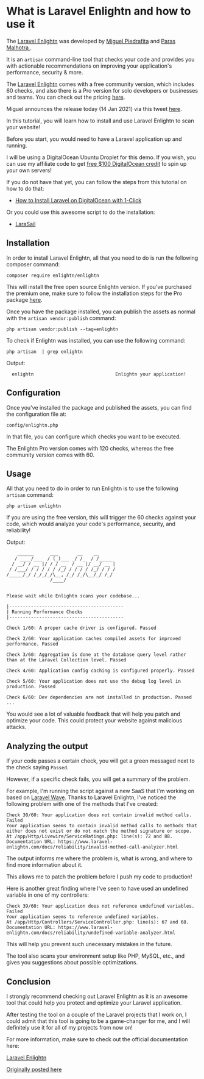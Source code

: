 # What is Laravel Enlightn and how to use it

The [Laravel Enlightn](https://www.laravel-enlightn.com/) was developed by [Miguel Piedrafita](https://twitter.com/m1guelpf) and [Paras Malhotra ](https://twitter.com/parasume).

It is an `artisan` command-line tool that checks your code and provides you with actionable recommendations on improving your application's performance, security & more. 

The [Laravel Enlightn](https://www.laravel-enlightn.com/) comes with a free community version, which includes 60 checks, and also there is a Pro version for solo developers or businesses and teams. You can check out the pricing [here](https://www.laravel-enlightn.com/#pricing).

Miguel announces the release today (14 Jan 2021) via this tweet [here](https://twitter.com/m1guelpf/status/1349627536972640258).

In this tutorial, you will learn how to install and use Laravel Enlightn to scan your website!

Before you start, you would need to have a Laravel application up and running.

I will be using a DigitalOcean Ubuntu Droplet for this demo. If you wish, you can use my affiliate code to get [free $100 DigitalOcean credit](https://m.do.co/c/2a9bba940f39) to spin up your own servers!

If you do not have that yet, you can follow the steps from this tutorial on how to do that:

* [How to Install Laravel on DigitalOcean with 1-Click](https://devdojo.com/bobbyiliev/how-to-install-laravel-on-digitalocean-with-1-click)

Or you could use this awesome script to do the installation:

* [LaraSail](https://devdojo.com/episode/laravel-on-digital-ocean-with-larasail)

## Installation

In order to install Laravel Enlightn, all that you need to do is run the following composer command:

```
composer require enlightn/enlightn
```

This will install the free open source Enlightn version. If you've purchased the premium one, make sure to follow the installation steps for the Pro package [here](https://www.laravel-enlightn.com/docs/getting-started/installation.html#installing-enlightn-pro).

Once you have the package installed, you can publish the assets as normal with the `artisan vendor:publish` command:

```
php artisan vendor:publish --tag=enlightn
```

To check if Enlightn was installed, you can use the following command:

```
php artisan  | grep enlightn
```

Output:
```
  enlightn                              Enlightn your application!
```

## Configuration

Once you've installed the package and published the assets, you can find the configuration file at:

```
config/enlightn.php
```

In that file, you can configure which checks you want to be executed.

The Enlightn Pro version comes with 120 checks, whereas the free community version comes with 60.

## Usage

All that you need to do in order to run Enlightn is to use the following `artisan` command:

```
php artisan enlightn
```

If you are using the free version, this will trigger the 60 checks against your code, which would analyze your code's performance, security, and reliability!

Output:

```
    ______      ___       __    __
   / ____/___  / (_)___ _/ /_  / /_____
  / __/ / __ |/ / / __  / __ |/ __/ __ |
 / /___/ / / / / / /_/ / / / / /_/ / / /
/_____/_/ /_/_/_/\__, /_/ /_/\__/_/ /_/
                /____/


Please wait while Enlightn scans your codebase...

|------------------------------------------
| Running Performance Checks
|------------------------------------------

Check 1/60: A proper cache driver is configured. Passed

Check 2/60: Your application caches compiled assets for improved performance. Passed

Check 3/60: Aggregation is done at the database query level rather than at the Laravel Collection level. Passed

Check 4/60: Application config caching is configured properly. Passed

Check 5/60: Your application does not use the debug log level in production. Passed

Check 6/60: Dev dependencies are not installed in production. Passed
...
```

You would see a lot of valuable feedback that will help you patch and optimize your code. This could protect your website against malicious attacks.

## Analyzing the output

If your code passes a certain check, you will get a green messaged next to the check saying `Passed`.

However, if a specific check fails, you will get a summary of the problem.

For example, I'm running the script against a new SaaS that I'm working on based on [Laravel Wave](https://wave.devdojo.com). Thanks to Laravel Enlightn, I've noticed the following problem with one of the methods that I've created:

```
Check 30/60: Your application does not contain invalid method calls. Failed
Your application seems to contain invalid method calls to methods that either does not exist or do not match the method signature or scope.
At /app/Http/Livewire/ServiceRatings.php: line(s): 72 and 88.
Documentation URL: https://www.laravel-enlightn.com/docs/reliability/invalid-method-call-analyzer.html
```

The output informs me where the problem is, what is wrong, and where to find more information about it.

This allows me to patch the problem before I push my code to production!

Here is another great finding where I've seen to have used an undefined variable in one of my controllers:

```
Check 39/60: Your application does not reference undefined variables. Failed
Your application seems to reference undefined variables.
At /app/Http/Controllers/ServiceController.php: line(s): 67 and 68.
Documentation URL: https://www.laravel-enlightn.com/docs/reliability/undefined-variable-analyzer.html
```

This will help you prevent such unecessary mistakes in the future.

The tool also scans your environment setup like PHP, MySQL, etc., and gives you suggestions about possible optimizations.

## Conclusion

I strongly recommend checking out Laravel Enlightn as it is an awesome tool that could help you protect and optimize your Laravel application.

After testing the tool on a couple of the Laravel projects that I work on, I could admit that this tool is going to be a game-changer for me, and I will definitely use it for all of my projects from now on!

For more information, make sure to check out the official documentation here:

[Laravel Enlightn](https://www.laravel-enlightn.com/docs/getting-started/installation.html)

[Originally posted here](https://devdojo.com/bobbyiliev/what-is-laravel-enlightn-and-how-to-use-it)